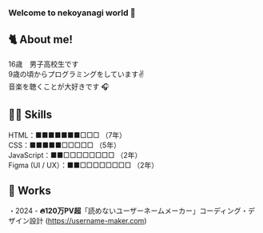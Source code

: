 ### Welcome to nekoyanagi world 💖

## 🐈 About me!
16歳　男子高校生です  
9歳の頃からプログラミングをしています✌️  
音楽を聴くことが大好きです 🎧

## 🧑‍💻 Skills 
HTML：■■■■■■■□□□ （7年）  
CSS：■■■■■□□□□□ （5年）  
JavaScript：■■□□□□□□□□ （2年）  
Figma (UI / UX）：■■□□□□□□□□ （2年）  

## 💼 Works
・2024 - **🔥120万PV超**「読めないユーザーネームメーカー」コーディング・デザイン設計 (https://username-maker.com)
